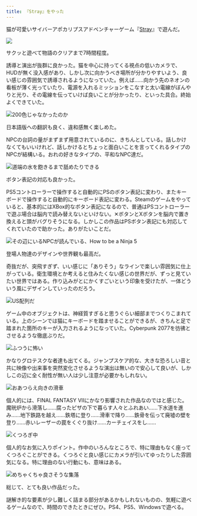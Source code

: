 ```yaml
---
title: 『Stray』をやった
---
```

猫が可愛いサイバーアポカリプスアドベンチャーゲーム『[Stray](https://store.steampowered.com/app/1332010/Stray/?l=japanese)』で遊んだ。

![](https://lh6.googleusercontent.com/sr84KWFay5PIlh63fvfwtErGorTPDdQg90MLc9FH3y_cKkk__yjGdMbAIu61Vh3k4p8ng0ki0GJUvkRqYF8iJFQ_jE-G4IYa64WYHddOGcwFxjJe9ZxW1aNBLPxKd-2895H131brPBC1QynTIZ-3mipx12MWWXWPXR8h0a-YRP0OFvE_RhhKzoPLpeecyA)

サクッと遊べて物語のクリアまで7時間程度。

誘導と演出が抜群に良かった。猫を中心に持ってくる視点の低いカメラで、HUDが無く没入感があり、しかし次に向かうべき場所が分かりやすいよう、良い感じの雰囲気で誘導されるようになっていた。例えば……向かう先のネオンの看板が薄く光っていたり、電源を入れるミッションをこなすと太い電線がぼんやりと光り、その電線を伝っていけば良いことが分かったり、といった具合。終始よくできていた。

![](https://lh4.googleusercontent.com/lj1WKvlIwL_ZkR5p_5Z0Uj8E2ooByk5ASy0JWut4vsy7GEqv6H2fCFcH5u7xU-KTYrg03fcDoos84iKdTfyrhDGLDtYSKm2ECtFudR3OgMLIwEhTQfgbYspLS0fHZsXRLoAsqpA9_uURPUuqMPWSabxbWA185WIDhbd39LMB4TGqinmT0z99vtPOTjVWfg "200色じゃなかったのか")

日本語版への翻訳も良く、違和感無く楽しめた。

NPCの台詞の量がまずまず用意されているのに、きちんとしている。話しかけなくてもいいけれど、話しかけるとちょっと面白いことを言ってくれるタイプのNPCが結構いる。おれの好きなタイプの、平和なNPC達だ。

![](https://lh3.googleusercontent.com/_p5QbtI4lebj775idRvpfsqPiKykkSaGRm9QuWRhp2Dnp7Wy5mJtxmXnJ33HURG7RlAQn7MBI_pfTLVOpW__wE06jw2oZOOBlP3E6l_Szlm0aAh_Mu0K-HwijyYpxERcjOuiQhExGEhmCh6rRedpH_x0CTG7qvpsk_zUINX8e_p_Vwv5hqh6mv3LDc5jdg "道端の水を飽きるまで舐めたりできる")

ボタン表記の対応も良かった。

PS5コントローラーで操作すると自動的にPSのボタン表記に変わり、またキーボードで操作すると自動的にキーボード表記に変わる。Steamのゲームをやっていると、基本的にはXBox的なボタン表記になるので、普通はPSコントローラーで遊ぶ場合は脳内で読み替えないといけない。✕ボタンとXボタンを脳内で置き換えると頭がバグりそうになる。しかしこの作品はPSボタン表記にも対応してくれていたので助かった。ありがたいことだ。

![](https://lh5.googleusercontent.com/X_qUv4Gakwdxl49VAFedlxOeSViFaQ0k9ceCGY5FQal7Dz87Vq1Ufh40IBNMZbHCtAy-rRVdQP_GpaxHk5OLTM4AH41EVlqNJhh_lXOORReXj8u6gdy2uE46Yczda_VcXS3W5pjYSmjxDjf4GvBZ9hjBiyZJT1mULec0EJPK8E-Nf22e62uPfOHzh7oIZA "その辺にいるNPCが読んでいる、How to be a Ninja 5")

登場人物達のデザインや世界観も最高だ。

奇抜だが、突飛すぎず、いい感じに「ありそう」なラインで楽しい雰囲気に仕上がっている。衛生環境とか考えると住みたくない感じの世界だが、ずっと見ていたい世界ではある。作り込みがとにかくすごいという印象を受けたが、一体どういう風にデザインしていったのだろう。

![](https://lh3.googleusercontent.com/ow3ig9o2LTA9Z3s4-OxZgZiWA80AYtlsAr4VFvngvEymF_Uy4ESCpVNoimBwIinFWna6LZhF0TZqLfHj8CozfhK2b3Fh-qnXi21HtvowrQ4j7HojL0MPsMZTwqC0cM3_TBhHhSKOupcT4JyCH-2XXew6W2ZlqqCxAC7SPKzKxik68wtuRJdG4koCWtKpyw "US配列だ")

ゲーム中のオブジェクトは、神経質すぎると思うぐらい細部までつくりこまれている。上のシーンでは猫にキーボードを踏ませることができるが、きちんと足で踏まれた箇所のキーが入力されるようになっていた。Cyberpunk 2077を彷彿とさせるような徹底ぶりだ。

![](https://lh5.googleusercontent.com/kJjCARn1nDG399yRkVmvYj2jNh2LY6P-xQTQcGugTomIpQ_It7u9mbBZJUwdYOzPDuXTY-_fUS3YjGNn0z2myPm_8eovl5Y_ejTBaUWCQfd_MDaIyIrwdzL9-LlRpFBuGZf6n8AJvW-bPgquzAiEI8l66VnF3xHlXp8puizt0P5T_XLeF935G8XvGrNQwQ "ふつうに怖い")

かなりグロテスクな者達も出てくる。ジャンプスケア的な、大きな恐ろしい音と共に映像や出来事を突然変化させるような演出は無いので安心して良いが、しかしこの辺に全く耐性が無い人は少し注意が必要かもしれない。

![](https://lh4.googleusercontent.com/ql5KhSvloFtieFJsT6pUVIdknP-1IsCaD9dAmKFCc6I5wGDiD53sWxRMlqkBk84sTiV54H5sLAy5qowbhZ5zzS2jGOS-0WhFfDAZvzzW-9hfWYsrnjn024dMs4V0XeOMQPSEon8VKhZMYQguiFnrnAxIzGqUFdBYfWP9rdd2O2u8DNyuiPQU-lN2lc5zpw "おあつらえ向きの滑車")

個人的には、FINAL FANTASY VIIにかなり影響された作品なのではと感じた。魔晄炉から滑落し……腐ったピザの下で暮らす人々とふれあい……下水道を進み……地下鉄路を越え……鉄塔に登り……滑車で降り……鉄骨を伝って廃墟の壁を登り……赤いレーザーの罠をくぐり抜け……カーチェイスをし……

![](https://lh6.googleusercontent.com/Nr8NwmXOkY7_dA0HTYJ2zxnCN0nUcRuMAL0SJ9uXdPH-KNsCGxtZiglyxKDL7aia8i__3HMegWU1uMy6EvvBOc7Zc6QzU59eaxGZza8rebAUhPMQ4L43dPgY-AvE8cSM6nBRs-Ha4Sx_ezA9uzVpHkw7cmtIU1WoB8ME7l0w7ptga5babe0m9ZceCjh5Yw "くつろぎ中")

個人的なお気に入りポイント。作中のいろんなところで、特に理由もなく座ってくつろぐことができる。くつろぐと良い感じにカメラが引いてゆったりした雰囲気になる。特に理由のない行動にも、意味はある。

![](https://lh6.googleusercontent.com/Ulb0gtjyt4u9-fIYmV5qkDfJDOsxZrguxOgmQx9yiekyXhOaPjybf17ZPVac3Oha5MaE62wr24Z6jljfbz1PQ3hySH5WcDOmt8neQO3Adh77ftcL3ujyXsVSAxsYvtRU_XUHlVFcrrcOHCHRrOLTe3IuqB33xCl6MWMhijNnZh2eJWyvwe1K4pSwddwNLQ "めちゃくちゃ良さそうな集落")

総じて、とても良い作品だった。

謎解き的な要素が少し難しく詰まる部分があるかもしれないものの、気軽に遊べるゲームなので、時間のできたときにぜひ。PS4、PS5、Windowsで遊べる。

